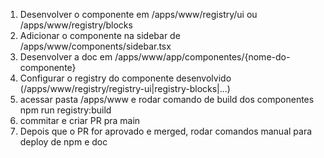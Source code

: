 1. Desenvolver o componente em /apps/www/registry/ui ou /apps/www/registry/blocks
2. Adicionar o componente na sidebar de /apps/www/components/sidebar.tsx
3. Desenvolver a doc em /apps/www/app/componentes/{nome-do-componente}
4. Configurar o registry do componente desenvolvido (/apps/www/registry/registry-ui|registry-blocks|...)
5. acessar pasta /apps/www e rodar comando de build dos componentes npm run registry:build
6. commitar e criar PR pra main
7. Depois que o PR for aprovado e merged, rodar comandos manual para deploy de npm e doc